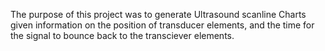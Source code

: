 The purpose of this project was to generate Ultrasound scanline Charts given information on the position of transducer elements, and the time for the signal to bounce back to the transciever elements.
